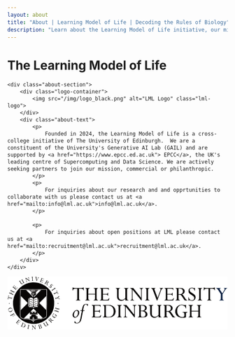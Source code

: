 ```yaml
---
layout: about
title: "About | Learning Model of Life | Decoding the Rules of Biology"
description: "Learn about the Learning Model of Life initiative, our mission to decode the rules of biology, and our interdisciplinary approach combining deep biological expertise with leading AI research."
---
```

<div class="about-content">
    <h1 class="about-title">The Learning Model of Life</h1>

    <div class="about-section">
        <div class="logo-container">
            <img src="/img/logo_black.png" alt="LML Logo" class="lml-logo">
        </div>
        <div class="about-text">
            <p>
                Founded in 2024, the Learning Model of Life is a cross-college initiative of The University of Edinburgh.  We are a constituent of the University's Generative AI Lab (GAIL) and are supported by <a href="https://www.epcc.ed.ac.uk"> EPCC</a>, the UK's leading centre of Supercomputing and Data Science. We are actively seeking partners to join our mission, commercial or philanthropic. 
            </p>
            <p>
                For inquiries about our research and and opprtunities to collaborate with us please contact us at <a href="mailto:info@lml.ac.uk">info@lml.ac.uk</a>.
            </p>

            <p>
                For inquiries about open positions at LML please contact us at <a href="mailto:recruitment@lml.ac.uk">recruitment@lml.ac.uk</a>.
            </p>
        </div>
    </div>

<footer class="footer">
    <img src="/img/uoe_logo.png" alt="Footer Logo" class="footer-logo">
</footer>
</div>
